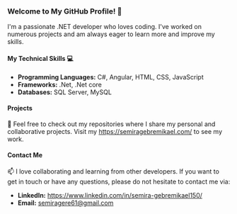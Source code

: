 ### Welcome to My GitHub Profile! 👋
I'm a passionate .NET developer who loves coding. I've worked on numerous projects and am always eager to learn more and improve my skills.

#### My Technical Skills 💻
- **Programming Languages:** C#, Angular, HTML, CSS, JavaScript
- **Frameworks:** .Net, .Net core
- **Databases:** SQL Server, MySQL

#### Projects
📁 Feel free to check out my repositories where I share my personal and collaborative projects. Visit my https://semiragebremikael.com/ to see my work.

#### Contact Me
📫 I love collaborating and learning from other developers. If you want to get in touch or have any questions, please do not hesitate to contact me via:
- **LinkedIn:** https://www.linkedin.com/in/semira-gebremikael150/
- **Email:** semiragere61@gmail.com
